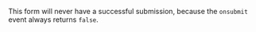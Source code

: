 This form will never have a successful submission, because the `onsubmit` event always returns `false`.
